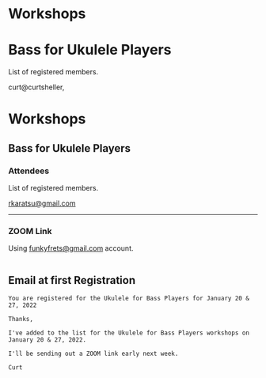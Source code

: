 # Workshops

# Bass for Ukulele Players
List of registered members.

curt@curtsheller,

# Workshops

## Bass for Ukulele Players

### Attendees
List of registered members.

rkaratsu@gmail.com


----
### ZOOM Link

Using funkyfrets@gmail.com account.

```
```

## Email at first Registration

```
You are registered for the Ukulele for Bass Players for January 20 & 27, 2022

Thanks,

I've added to the list for the Ukulele for Bass Players workshops on January 20 & 27, 2022.

I'll be sending out a ZOOM link early next week.

Curt
```

